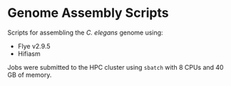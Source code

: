 # Genome Assembly Scripts

Scripts for assembling the *C. elegans* genome using:

- Flye v2.9.5
- Hifiasm

Jobs were submitted to the HPC cluster using `sbatch` with 8 CPUs and 40 GB of memory.
